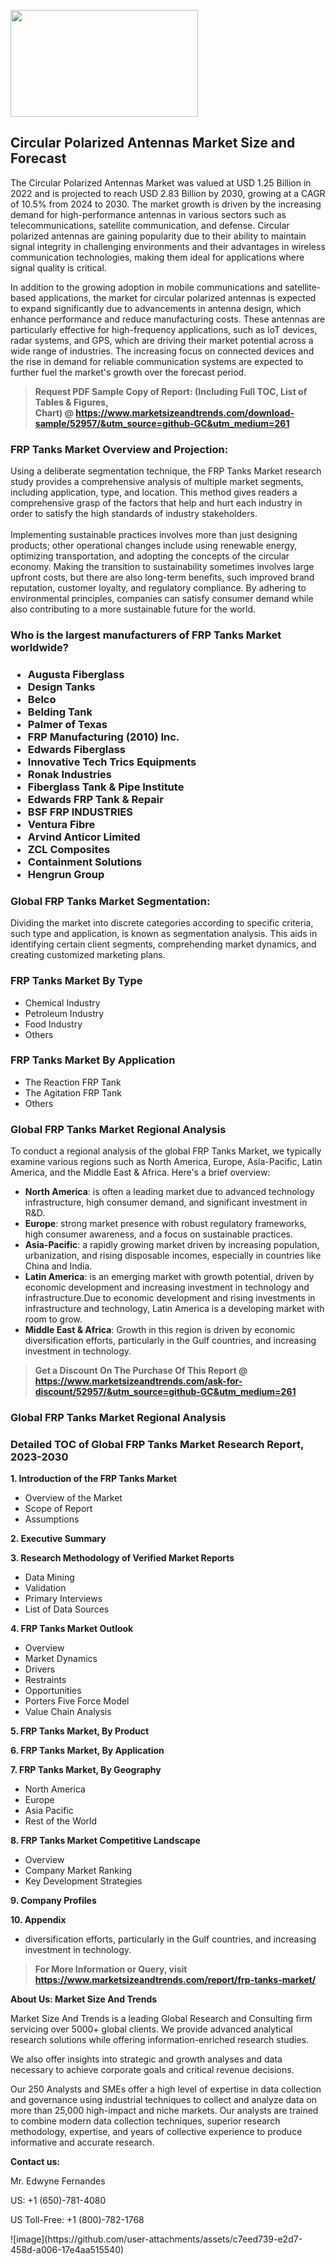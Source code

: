 <p><img class="alignnone size-medium wp-image-20088" src="https://ffe5etoiles.com/wp-content/uploads/2024/12/MST1-300x171.png" alt="" width="300" height="171" /></p><h2>Circular Polarized Antennas Market Size and Forecast</h2><p>The Circular Polarized Antennas Market was valued at USD 1.25 Billion in 2022 and is projected to reach USD 2.83 Billion by 2030, growing at a CAGR of 10.5% from 2024 to 2030. The market growth is driven by the increasing demand for high-performance antennas in various sectors such as telecommunications, satellite communication, and defense. Circular polarized antennas are gaining popularity due to their ability to maintain signal integrity in challenging environments and their advantages in wireless communication technologies, making them ideal for applications where signal quality is critical.</p><p>In addition to the growing adoption in mobile communications and satellite-based applications, the market for circular polarized antennas is expected to expand significantly due to advancements in antenna design, which enhance performance and reduce manufacturing costs. These antennas are particularly effective for high-frequency applications, such as IoT devices, radar systems, and GPS, which are driving their market potential across a wide range of industries. The increasing focus on connected devices and the rise in demand for reliable communication systems are expected to further fuel the market's growth over the forecast period.</p></p><blockquote id="" class=""><strong>Request PDF Sample Copy of Report: (Including Full TOC, List of Tables &amp; Figures, Chart)&nbsp;@&nbsp;<strong><a href="https://www.marketsizeandtrends.com/download-sample/52957/&utm_source=github-GC&utm_medium=261" target="_blank">https://www.marketsizeandtrends.com/download-sample/52957/&utm_source=github-GC&utm_medium=261</a></strong></strong></blockquote><h3 id="" class="">FRP Tanks Market&nbsp;Overview and Projection:</h3><p id="" class="">Using a deliberate segmentation technique, the FRP Tanks Market research study provides a comprehensive analysis of multiple market segments, including application, type, and location. This method gives readers a comprehensive grasp of the factors that help and hurt each industry in order to satisfy the high standards of industry stakeholders. <br /> <br />Implementing sustainable practices involves more than just designing products; other operational changes include using renewable energy, optimizing transportation, and adopting the concepts of the circular economy. Making the transition to sustainability sometimes involves large upfront costs, but there are also long-term benefits, such improved brand reputation, customer loyalty, and regulatory compliance. By adhering to environmental principles, companies can satisfy consumer demand while also contributing to a more sustainable future for the world.</p><h3 id="" class="">Who is the largest manufacturers of&nbsp;FRP Tanks Market worldwide?</h3><h3 class=""><p><ul><li>Augusta Fiberglass </li><li> Design Tanks </li><li> Belco </li><li> Belding Tank </li><li> Palmer of Texas </li><li> FRP Manufacturing (2010) Inc. </li><li> Edwards Fiberglass </li><li> Innovative Tech Trics Equipments </li><li> Ronak Industries </li><li> Fiberglass Tank & Pipe Institute </li><li> Edwards FRP Tank & Repair </li><li> BSF FRP INDUSTRIES </li><li> Ventura Fibre </li><li> Arvind Anticor Limited </li><li> ZCL Composites </li><li> Containment Solutions </li><li> Hengrun Group</li></ul></p></h3><h3 id="" class="">Global&nbsp;FRP Tanks Market Segmentation:</h3><p id="" class="">Dividing the market into discrete categories according to specific criteria, such type and application, is known as segmentation analysis. This aids in identifying certain client segments, comprehending market dynamics, and creating customized marketing plans.</p><h3 id="" class="">FRP Tanks Market&nbsp;By Type</h3><p><p><ul><li>Chemical Industry</li><li> Petroleum Industry</li><li> Food Industry</li><li> Others</p></li></ul></p></p><h3 id="" class="">FRP Tanks Market&nbsp;By Application</h3><p class=""><p><ul><li>The Reaction FRP Tank</li><li> The Agitation FRP Tank</li><li> Others</li></ul></p></p><h3 id="" class="">Global FRP Tanks Market Regional Analysis</h3><p id="" class="">To conduct a regional analysis of the global FRP Tanks Market, we typically examine various regions such as North America, Europe, Asia-Pacific, Latin America, and the Middle East &amp; Africa. Here's a brief overview:</p><ul><li><strong>North America</strong>: is often a leading market due to advanced technology infrastructure, high consumer demand, and significant investment in R&amp;D.</li><li><strong>Europe</strong>: strong market presence with robust regulatory frameworks, high consumer awareness, and a focus on sustainable practices.</li><li><strong>Asia-Pacific</strong>: a rapidly growing market driven by increasing population, urbanization, and rising disposable incomes, especially in countries like China and India.</li><li><strong>Latin America</strong>: is an emerging market with growth potential, driven by economic development and increasing investment in technology and infrastructure.Due to economic development and rising investments in infrastructure and technology, Latin America is a developing market with room to grow.</li><li><strong>Middle East &amp; Africa</strong>: Growth in this region is driven by economic diversification efforts, particularly in the Gulf countries, and increasing investment in technology.</li></ul><blockquote id="" class=""><strong>Get a Discount On The Purchase Of This Report @ <strong><a href="https://www.marketsizeandtrends.com/ask-for-discount/52957/&utm_source=github-GC&utm_medium=261" target="_blank">https://www.marketsizeandtrends.com/ask-for-discount/52957/&utm_source=github-GC&utm_medium=261</a></strong></strong></blockquote><h3 id="" class="">Global FRP Tanks Market Regional Analysis</h3><h3 id="" class="">Detailed TOC of Global FRP Tanks Market Research Report, 2023-2030</h3><p id="" class=""><strong>1. Introduction of the FRP Tanks Market</strong></p><ul><li>Overview of the Market</li><li>Scope of Report</li><li>Assumptions</li></ul><p id="" class=""><strong>2. Executive Summary</strong></p><p id="" class=""><strong>3. Research Methodology of Verified Market Reports</strong></p><ul><li>Data Mining</li><li>Validation</li><li>Primary Interviews</li><li>List of Data Sources</li></ul><p id="" class=""><strong>4. FRP Tanks Market Outlook</strong></p><ul><li>Overview</li><li>Market Dynamics</li><li>Drivers</li><li>Restraints</li><li>Opportunities</li><li>Porters Five Force Model</li><li>Value Chain Analysis</li></ul><p id="" class=""><strong>5. FRP Tanks Market, By Product</strong></p><p id="" class=""><strong>6. FRP Tanks Market, By Application</strong></p><p id="" class=""><strong>7. FRP Tanks Market, By Geography</strong></p><ul><li>North America</li><li>Europe</li><li>Asia Pacific</li><li>Rest of the World</li></ul><p id="" class=""><strong>8. FRP Tanks Market Competitive Landscape</strong></p><ul><li>Overview</li><li>Company Market Ranking</li><li>Key Development Strategies</li></ul><p id="" class=""><strong>9. Company Profiles</strong></p><p id="" class=""><strong>10. Appendix</strong></p><ul><li>diversification efforts, particularly in the Gulf countries, and increasing investment in technology.</li></ul><blockquote id="" class=""><strong>For More Information or Query, visit <strong><strong><a href="https://www.marketsizeandtrends.com/report/frp-tanks-market/" target="_blank">https://www.marketsizeandtrends.com/report/frp-tanks-market/</a></strong></strong></strong></blockquote><p id="" class=""><strong>About Us: Market Size And Trends</strong></p><p id="" class="">Market Size And Trends is a leading Global Research and Consulting firm servicing over 5000+ global clients. We provide advanced analytical research solutions while offering information-enriched research studies.</p><p id="" class="">We also offer insights into strategic and growth analyses and data necessary to achieve corporate goals and critical revenue decisions.</p><p id="" class="">Our 250 Analysts and SMEs offer a high level of expertise in data collection and governance using industrial techniques to collect and analyze data on more than 25,000 high-impact and niche markets. Our analysts are trained to combine modern data collection techniques, superior research methodology, expertise, and years of collective experience to produce informative and accurate research.</p><p id="" class=""><strong>Contact us:</strong></p><p id="" class="">Mr. Edwyne Fernandes</p><p id="" class="">US: +1 (650)-781-4080</p><p id="" class="">US Toll-Free: +1 (800)-782-1768</p>
![image](https://github.com/user-attachments/assets/c7eed739-e2d7-458d-a006-17e4aa515540)
